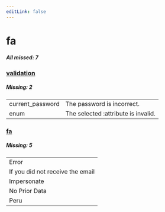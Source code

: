 ```yaml
---
editLink: false
---
```


# fa

##### All missed: 7


### [validation](https://github.com/Laravel-Lang/lang/blob/main/locales/fa/validation.php)

##### Missing: 2

<table >
<tr><td align="left" >
current_password
</td>
<td align="left" >
The password is incorrect.
</td>
</tr>
<tr><td align="left" >
enum
</td>
<td align="left" >
The selected :attribute is invalid.
</td>
</tr>

</table>


### [fa](https://github.com/Laravel-Lang/lang/blob/main/locales/fa/fa.json)

##### Missing: 5

<table >
<tr><td align="left" >
Error
</td>
</tr>
<tr><td align="left" >
If you did not receive the email
</td>
</tr>
<tr><td align="left" >
Impersonate
</td>
</tr>
<tr><td align="left" >
No Prior Data
</td>
</tr>
<tr><td align="left" >
Peru
</td>
</tr>

</table>


